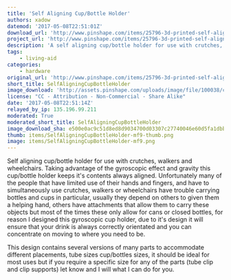 ```yaml
---
title: 'Self Aligning Cup/Bottle Holder'
authors: xadow
datemod: '2017-05-08T22:51:01Z'
download_url: 'http://www.pinshape.com/items/25796-3d-printed-self-aligning-cupbottle-holder/download/25796'
project_url: 'http://www.pinshape.com/items/25796-3d-printed-self-aligning-cupbottle-holder'
description: 'A self aligning cup/bottle holder for use with crutches, walkers and wheelchairs.'
tags:
    - living-aid
categories:
    - hardware
original_url: 'http://www.pinshape.com/items/25796-3d-printed-self-aligning-cupbottle-holder'
short_title: SelfAligningCupBottleHolder
image_download: 'http://assets.pinshape.com/uploads/image/file/100038/container_self-aligning-cup-bottle-holder-3d-printing-100038.jpg'
license: "CC - Attribution - Non-Commercial - Share Alike"
date: '2017-05-08T22:51:14Z'
relayed_by_ip: 135.196.99.211
moderated: True
moderated_short_title: SelfAligningCupBottleHolder
image_download_sha: e500e0ac9c51d8ed8d9034700d03307c27740046e60d5fa1dbba2720fcdd71d8
thumb: items/SelfAligningCupBottleHolder-mf9-thumb.png
image: items/SelfAligningCupBottleHolder-mf9.png
---
```

Self aligning cup/bottle holder for use with crutches, walkers and wheelchairs. Taking advantage of the gyroscopic effect and gravity this cup/bottle holder keeps it's contents always aligned. Unfortunately many of the people that have limited use of their hands and fingers, and have to simultaneously use crutches, walkers or wheelchairs have trouble carrying bottles and cups in particular, usually they depend on others to given them a helping hand, others have attachments that allow them to carry these objects but most of the times these only allow for cans or closed bottles, for reason I designed this gyroscopic cup holder, due to it's design it will ensure that your drink is always correctly orientated and you can concentrate on moving to where you need to be.

This design contains several versions of many parts to accommodate different placements, tube sizes cup/bottles sizes, it should be ideal for most uses but if you require a specific size for any of the parts (tube clip and clip supports) let know and I will what I can do for you.
